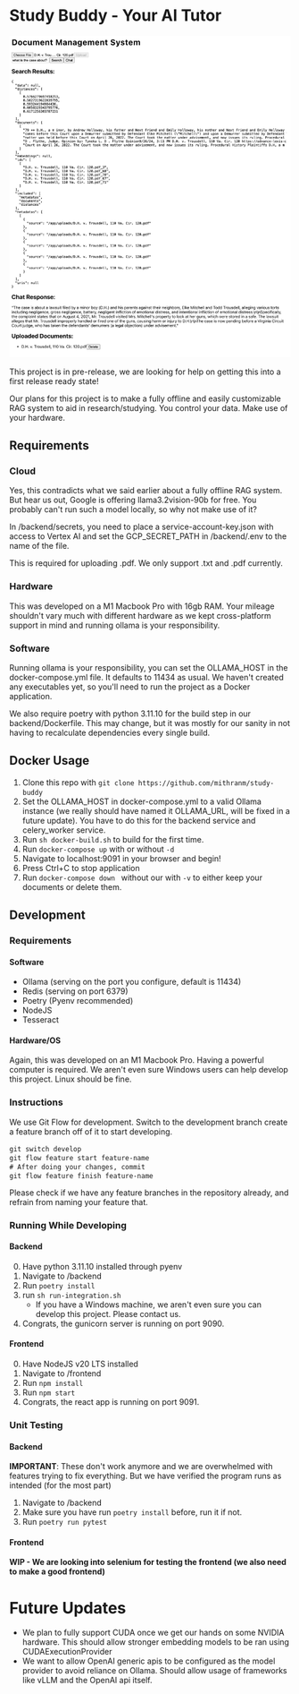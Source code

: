 # Study Buddy - Your AI Tutor

![Screenshot of the application running.](pictures/Demo.png)

This project is in pre-release, we are looking for help on getting this into a first release ready state!

Our plans for this project is to make a fully offline and easily customizable RAG system to aid in research/studying. You control your data. Make use of your hardware.

## Requirements

### Cloud

Yes, this contradicts what we said earlier about a fully offline RAG system. But hear us out, Google is offering llama3.2vision-90b for free. You probably can't run such a model locally, so why not make use of it?

In /backend/secrets, you need to place a service-account-key.json with access to Vertex AI and set the GCP_SECRET_PATH in /backend/.env to the name of the file.

This is required for uploading .pdf. We only support .txt and .pdf currently.

### Hardware

This was developed on a M1 Macbook Pro with 16gb RAM. Your mileage shouldn't vary much with different hardware as we kept cross-platform support in mind and running ollama is your responsibility.

### Software

Running ollama is your responsibility, you can set the OLLAMA_HOST in the docker-compose.yml file. It defaults to 11434 as usual. We haven't created any executables yet, so you'll need to run the project as a Docker application.

We also require poetry with python 3.11.10 for the build step in our backend/Dockerfile. This may change, but it was mostly for our sanity in not having to recalculate dependencies every single build.

## Docker Usage

1. Clone this repo with ``git clone https://github.com/mithranm/study-buddy``
2. Set the OLLAMA_HOST in docker-compose.yml to a valid Ollama instance (we really should have named it OLLAMA_URL, will be fixed in a future update). You have to do this for the backend service and celery_worker service.
3. Run ``sh docker-build.sh`` to build for the first time.
4. Run ``docker-compose up`` with or without ``-d``
5. Navigate to localhost:9091 in your browser and begin!
6. Press Ctrl+C to stop application
7. Run ``docker-compose down `` without our with ``-v`` to either keep your documents or delete them.

## Development

### Requirements

#### Software

* Ollama (serving on the port you configure, default is 11434)
* Redis (serving on port 6379)
* Poetry (Pyenv recommended)
* NodeJS
* Tesseract

#### Hardware/OS

Again, this was developed on an M1 Macbook Pro. Having a powerful computer is required. We aren't even sure Windows users can help develop this project. Linux should be fine.

### Instructions

We use Git Flow for development. Switch to the development branch create a feature branch off of it to start developing.

```
git switch develop
git flow feature start feature-name
# After doing your changes, commit
git flow feature finish feature-name
```

Please check if we have any feature branches in the repository already, and refrain from naming your feature that.

### Running While Developing

#### Backend

0. Have python 3.11.10 installed through pyenv
1. Navigate to /backend
2. Run ``poetry install``
3. run ``sh run-integration.sh``
   - If you have a Windows machine, we aren't even sure you can develop this project. Please contact us.
4. Congrats, the gunicorn server is running on port 9090.

#### Frontend

0. Have NodeJS v20 LTS installed
1. Navigate to /frontend
2. Run ``npm install``
3. Run ``npm start``
4. Congrats, the react app is running on port 9091.

### Unit Testing

#### Backend

**IMPORTANT**: These don't work anymore and we are overwhelmed with features trying to fix everything. But we have verified the program runs as intended (for the most part)

1. Navigate to /backend
2. Make sure you have run ``poetry install`` before, run it if not.
3. Run ``poetry run pytest``

#### Frontend

**WIP - We are looking into selenium for testing the frontend (we also need to make a good frontend)**

# Future Updates

* We plan to fully support CUDA once we get our hands on some NVIDIA hardware. This should allow stronger embedding models to be ran using CUDAExecutionProvider
* We want to allow OpenAI generic apis to be configured as the model provider to avoid reliance on Ollama. Should allow usage of frameworks like vLLM and the OpenAI api itself.
